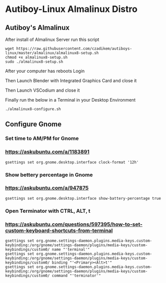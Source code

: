 # Autiboy-Linux Almalinux Distro

## Autiboy's Almalinux
After install of Almalinux Server run this script
```
wget https://raw.githubusercontent.com/czadikem/autiboys-linux/master/almalinux/almalinux8-setup.sh
chmod +x almalinux8-setup.sh
sudo ./almalinux8-setup.sh
```
After your computer has reboots Login

Then Launch Blender with Integrated Graphics Card and close it

Then Launch VSCodium and close it

Finally run the below in a Terminal in your Desktop Environment

```./almalinux8-configure.sh```

## Configure Gnome
### Set time to AM/PM for Gnome
### https://askubuntu.com/a/1183891
```
gsettings set org.gnome.desktop.interface clock-format '12h'
```
### Show bettery percentage in Gnome
### https://askubuntu.com/a/947875
```
gsettings set org.gnome.desktop.interface show-battery-percentage true
```
### Open Terminator with CTRL, ALT, t
### https://askubuntu.com/questions/597395/how-to-set-custom-keyboard-shortcuts-from-terminal
```
gsettings set org.gnome.settings-daemon.plugins.media-keys.custom-keybinding:/org/gnome/settings-daemon/plugins/media-keys/custom-keybindings/custom0/ name "'terminal'"
gsettings set org.gnome.settings-daemon.plugins.media-keys.custom-keybinding:/org/gnome/settings-daemon/plugins/media-keys/custom-keybindings/custom0/ binding "'<Primary><Alt>t'"
gsettings set org.gnome.settings-daemon.plugins.media-keys.custom-keybinding:/org/gnome/settings-daemon/plugins/media-keys/custom-keybindings/custom0/ command "'terminator'"
```

